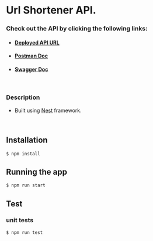 # **Url Shortener API**.

### Check out the API by clicking the following links:
-  #### [Deployed API URL](https://url-api-shortner.herokuapp.com/)
-  #### [Postman Doc](https://documenter.getpostman.com/view/3166095/TWDamv1K)
- #### [Swagger Doc](https://url-api-shortner.herokuapp.com/docs)
<br />

### Description
-  Built using [Nest](https://github.com/nestjs/nest) framework.

<br />

## Installation
```bash
$ npm install
```

## Running the app
```bash
$ npm run start
```

## Test
### unit tests
```bash
$ npm run test
```

